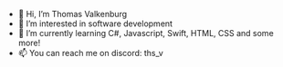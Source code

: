 - 👋 Hi, I’m Thomas Valkenburg
- 👀 I’m interested in software development
- 🌱 I’m currently learning C#, Javascript, Swift, HTML, CSS and some more!
- 📫 You can reach me on discord: ths_v
